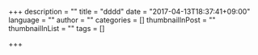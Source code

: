 +++
description = ""
title = "dddd"
date = "2017-04-13T18:37:41+09:00"
language = ""
author = ""
categories = []
thumbnailInPost = ""
thumbnailInList = ""
tags = []

+++

<script src="https://gist.github.com/framegenerator/ae81d89a80ab5a70f4bdaa7d243562c0.js"></script>

